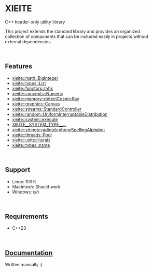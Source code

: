 # **XIEITE**
C++ header-only utility library

This project extends the standard library and provides an organized collection of components that can be included easily in projects without external dependencies

&nbsp;

## Features
- [xieite::math::BigInteger](https://github.com/Eczbek/xieite/tree/main/docs/math/BigInteger.md)
- [xieite::types::List](https://github.com/Eczbek/xieite/tree/main/docs/types/List.md)
- [xieite::functors::Infix](https://github.com/Eczbek/xieite/tree/main/docs/functors/Infix.md)
- [xieite::concepts::Numeric](https://github.com/Eczbek/xieite/tree/main/docs/concepts/Numeric.md)
- [xieite::memory::detectCosmicRay](https://github.com/Eczbek/xieite/tree/main/docs/memory/detectCosmicRay.md)
- [xieite::graphics::Canvas](https://github.com/Eczbek/xieite/tree/main/docs/graphics/Canvas.md)
- [xieite::streams::StandardController](https://github.com/Eczbek/xieite/tree/main/docs/streams/StandardController.md)
- [xieite::random::UniformInterruptableDistribution](https://github.com/Eczbek/xieite/tree/main/docs/random/UniformInterruptableDistribution.md)
- [xieite::system::execute](https://github.com/Eczbek/xieite/tree/main/docs/system/execute.md)
- [XIEITE__SYSTEM_TYPE__...](https://github.com/Eczbek/xieite/tree/main/docs/macros/SYSTEM_TYPE.md)
- [xieite::strings::radiotelephonySpellingAlphabet](https://github.com/Eczbek/xieite/tree/main/docs/strings/radiotelephonySpellingAlphabet.md)
- [xieite::threads::Pool](https://github.com/Eczbek/xieite/tree/main/docs/threads/Pool.md)
- [xieite::units::literals](https://github.com/Eczbek/xieite/tree/main/docs/units/literals.md)
- [xieite::types::name](https://github.com/Eczbek/xieite/tree/main/docs/types/name.md)

&nbsp;

## Support
- Linux: 100%
- Macintosh: Should work
- Windows: *ish*

&nbsp;

## Requirements
- C++23

&nbsp;

## [Documentation](https://github.com/Eczbek/xieite/tree/main/docs/xieite.md)
Written manually :)
